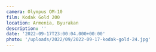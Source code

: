 ```yaml
---
camera: Olympus OM-10
film: Kodak Gold 200
location: Armenia, Byurakan
description: ''
date: '2022-09-17T23:00:04.000+00:00'
photo: '/uploads/2022/09/2022-09-17-kodak-gold-24.jpg'
---
```

